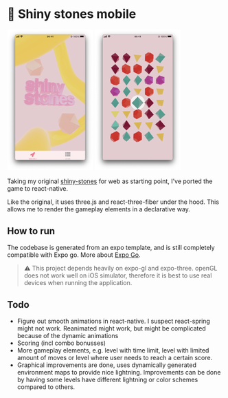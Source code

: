 # 💎 Shiny stones mobile

<img src="./screen_splash.png" width="200" >
<img src="./screen_level.png" width="200">

Taking my original [shiny-stones](https://github.com/pepf/shiny-stones) for web as starting point, I've ported the game to react-native.

Like the original, it uses three.js and react-three-fiber under the hood. This allows me to render the gameplay elements in a declarative way.

## How to run
The codebase is generated from an expo template, and is still completely compatible with Expo go. More about [Expo Go](https://docs.expo.dev/get-started/expo-go/#install-expo-go-on-your-device).
> ⚠️ This project depends heavily on expo-gl and expo-three. openGL does not work well on iOS simulator, therefore it is best to use real devices when running the application.


## Todo
- Figure out smooth animations in react-native. I suspect react-spring might not work. Reanimated might work, but might be complicated because of the dynamic animations
- Scoring (incl combo bonusses)
- More gameplay elements, e.g. level with time limit, level with limited amount of moves or level where user needs to reach a certain score.
- Graphical improvements are done, uses dynamically generated environment maps to provide nice lightning. Improvements can be done by having some levels have different lightning or color schemes compared to others.